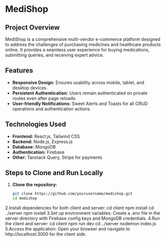 # MediShop

## Project Overview
MediShop is a comprehensive multi-vendor e-commerce platform designed to address the challenges of purchasing medicines and healthcare products online. It provides a seamless user experience for buying medications, submitting queries, and receiving expert advice.

## Features
- **Responsive Design:** Ensures usability across mobile, tablet, and desktop devices.
- **Persistent Authentication:** Users remain authenticated on private routes even after page reloads.
- **User-friendly Notifications:** Sweet Alerts and Toasts for all CRUD operations and authentication actions.

## Technologies Used
- **Frontend:** React.js, Tailwind CSS
- **Backend:** Node.js, Express.js
- **Database:** MongoDB
- **Authentication:** Firebase
- **Other:** Tanstack Query, Stripe for payments

## Steps to Clone and Run Locally
1. **Clone the repository:**
   ```bash
   git clone https://github.com/yourusername/medishop.git
   cd medishop
2.Install dependencies for both client and server:
    cd client
    npm install
    cd ../server
    npm install
3.Set up environment variables:
  Create a .env file in the server directory with Firebase config keys and MongoDB credentials.
4.Run the client and server:
  cd client
  npm run dev
  cd ../server
  nodemon index.js
5.Access the application:
  Open your browser and navigate to http://localhost:3000 for the client side.


